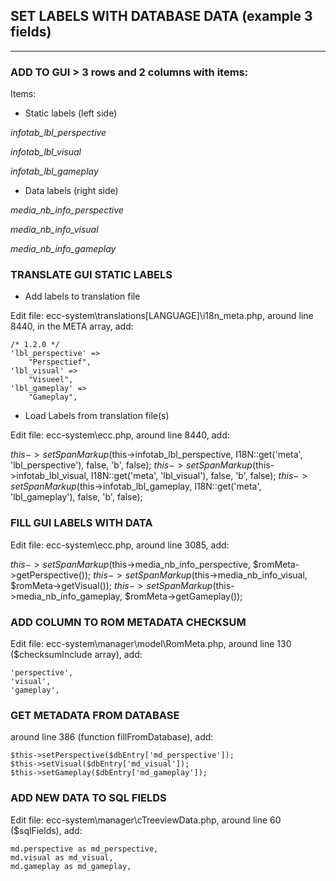 ## SET LABELS WITH DATABASE DATA (example 3 fields)
***
### ADD TO GUI > 3 rows and 2 columns with items:

Items:

* Static labels (left side)

_infotab_lbl_perspective_

_infotab_lbl_visual_

_infotab_lbl_gameplay_


* Data labels (right side)

_media_nb_info_perspective_

_media_nb_info_visual_

_media_nb_info_gameplay_

### TRANSLATE GUI STATIC LABELS
* Add labels to translation file

Edit file: ecc-system\translations\[LANGUAGE]\i18n_meta.php, around line 8440, in the META array, add:

	/* 1.2.0 */
	'lbl_perspective' =>
		"Perspectief",
	'lbl_visual' =>
		"Visueel",
	'lbl_gameplay' =>
		"Gameplay",

* Load Labels from translation file(s)

Edit file: ecc-system\ecc.php, around line 8440, add:

$this->setSpanMarkup($this->infotab_lbl_perspective, I18N::get('meta', 'lbl_perspective'), false, 'b', false);
$this->setSpanMarkup($this->infotab_lbl_visual, I18N::get('meta', 'lbl_visual'), false, 'b', false);
$this->setSpanMarkup($this->infotab_lbl_gameplay, I18N::get('meta', 'lbl_gameplay'), false, 'b', false);

### FILL GUI LABELS WITH DATA

Edit file: ecc-system\ecc.php, around line 3085, add:

$this->setSpanMarkup($this->media_nb_info_perspective, $romMeta->getPerspective());
$this->setSpanMarkup($this->media_nb_info_visual, $romMeta->getVisual());
$this->setSpanMarkup($this->media_nb_info_gameplay, $romMeta->getGameplay());

### ADD COLUMN TO ROM METADATA CHECKSUM
Edit file: ecc-system\manager\model\RomMeta.php, around line 130 ($checksumInclude array), add:

    'perspective',
    'visual',
    'gameplay',

### GET METADATA FROM DATABASE
around line 386 (function fillFromDatabase), add:

    $this->setPerspective($dbEntry['md_perspective']);
    $this->setVisual($dbEntry['md_visual']);
    $this->setGameplay($dbEntry['md_gameplay']);

### ADD NEW DATA TO SQL FIELDS
Edit file: ecc-system\manager\cTreeviewData.php, around line 60 ($sqlFields), add:

    md.perspective as md_perspective,
    md.visual as md_visual,
    md.gameplay as md_gameplay,